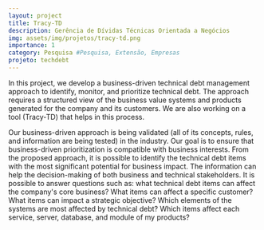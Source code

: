 ```yaml
---
layout: project
title: Tracy-TD 
description: Gerência de Dívidas Técnicas Orientada a Negócios
img: assets/img/projetos/tracy-td.png
importance: 1
category: Pesquisa #Pesquisa, Extensão, Empresas
projeto: techdebt
---
```


In this project, we develop a business-driven technical debt management approach to identify, monitor, and prioritize technical debt.
The approach requires a structured view of the business value systems and products generated for the company and its customers. We are also working on a tool (Tracy-TD) that helps in this process.

Our business-driven approach is being validated (all of its concepts, rules, and information are being tested) in the industry. Our goal is to ensure that business-driven prioritization is compatible with business interests.
From the proposed approach, it is possible to identify the technical debt items with the most significant potential for business impact. The information can help the decision-making of both business and technical stakeholders. It is possible to answer questions such as: what technical debt items can affect the company's core business? What items can affect a specific customer? What items can impact a strategic objective? Which elements of the systems are most affected by technical debt? Which items affect each service, server, database, and module of my products?




